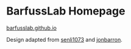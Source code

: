 # BarfussLab Homepage
[barfusslab.github.io](https://barfusslab.github.io)

Design adapted from [senli1073](https://github.com/senli1073/senli1073.github.io/) and [jonbarron](https://github.com/jonbarron/website).
